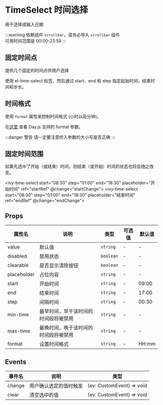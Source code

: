 # TimeSelect 时间选择

用于选择或输入日期

:::warning
依赖组件 `scrollbar`，请务必导入 `scrollbar` 组件<br>
可用时间范围是 00:00-23:59
:::

## 固定时间点

提供几个固定的时间点供用户选择

使用 el-time-select 标签，然后通过 start、end 和 step 指定起始时间，结束时间和步长。

<ivy-time-select start="08:30" step="01:00" end="18:30" placeholder="选择时间"></ivy-time-select>

## 时间格式

使用 `format` 属性来控制时间格式 (小时以及分钟)。

在[这里](https://day.js.org/docs/zh-CN/display/format) 查看 Day.js 支持的 format 参数。

:::danger 警告
请一定要注意传入参数的大小写是否正确
:::

<ivy-time-select start="08:30" step="01:00" end="18:30" placeholder="选择时间" format="hh:mm A"></ivy-time-select>

## 固定时间范围

如果先选中了开始（或结束）时间，则结束（或开始）时间的状态也将会随之改变。

<ivy-time-select start="08:30" step="01:00" end="18:30" placeholder="开始时间" ref="startRef" @change="startChange"></ivy-time-select>
<ivy-time-select start="08:30" step="01:00" end="18:30" placeholder="结束时间" ref="endRef" @change="endChange"></ivy-time-select>

## Props

| 属性名      | 说明                                 | 类型      | 可选值 | 默认值 |
| ----------- | ------------------------------------ | --------- | ------ | ------ |
| value       | 默认值                               | `string`  | -      | -      |
| disabled    | 禁用状态                             | `boolean` | -      | -      |
| clearable   | 是否显示清除按钮                     | `boolean` | -      | -      |
| placeholder | 占位内容                             | `string`  | -      | -      |
| start       | 开始时间                             | `string`  | -      | 09:00  |
| end         | 结束时间                             | `string`  | -      | 17:00  |
| step        | 间隔时间                             | `string`  | -      | 00:30  |
| min-time    | 最早时间，早于该时间的时间段将被禁用 | `string`  | -      | -      |
| max-time    | 最晚时间，晚于该时间的时间段将被禁用 | `string`  | -      | -      |
| format      | 设置时间格式                         | `string`  | -      | HH:mm  |

## Events

| 事件名 | 说明                   | 类型                      |
| ------ | ---------------------- | ------------------------- |
| change | 用户确认选定的值时触发 | (ev: CustomEvent) => void |
| clear  | 清空选中的值           | (ev: CustomEvent) => void |

<script setup>
import { ref } from 'vue'
const startRef = ref()
const endRef = ref()
const startChange = (val) => {
    endRef.value.minTime = val.detail[0]
}
const endChange = (val) => {
    startRef.value.maxTime = val.detail[0]
}
</script>
